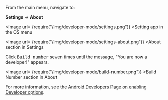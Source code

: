 From the main menu, navigate to:

**Settings** -> **About**

<Image url= {require("/img/developer-mode/settings.png")} >Setting app in the OS menu</Image>

<Image url= {require("/img/developer-mode/settings-about.png")} >About section in Settings</Image>

Click <kbd>Build number</kbd> seven times until the message, "You are now a developer!" appears.

<Image url= {require("/img/developer-mode/build-number.png")} >Build Number section in About</Image>

For more information, see the [Android Developers Page on enabling Developer options](https://developer.android.com/studio/debug/dev-options).
